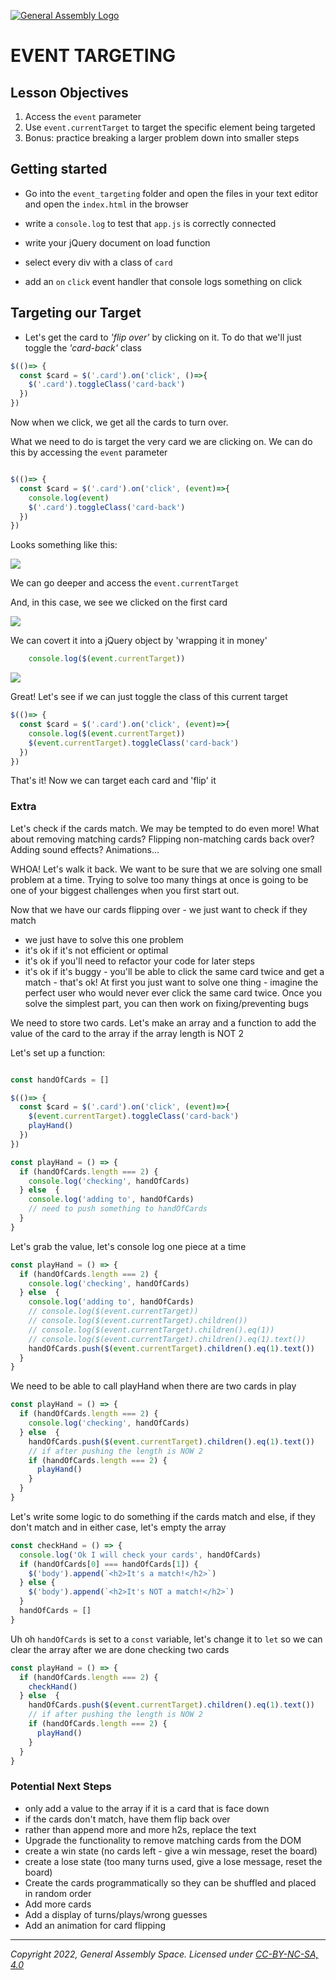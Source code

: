 [![General Assembly Logo](https://ga-dash.s3.amazonaws.com/production/assets/logo-9f88ae6c9c3871690e33280fcf557f33.png)](https://generalassemb.ly)

# EVENT TARGETING

## Lesson Objectives

1. Access the `event` parameter
1. Use `event.currentTarget` to target the specific element being targeted
1. Bonus: practice breaking a larger problem down into smaller steps

## Getting started

- Go into the `event_targeting` folder and open the files in your text editor and open the `index.html` in the browser

- write a `console.log` to test that `app.js` is correctly connected

- write your jQuery document on load function

- select every div with a class of `card`

- add an `on` `click` event handler that console logs something on click

## Targeting our Target

- Let's get the card to *'flip over'* by clicking on it. To do that we'll just toggle the *'card-back'* class

```js
$(()=> {
  const $card = $('.card').on('click', ()=>{
    $('.card').toggleClass('card-back')
  })
})
```

Now when we click, we get all the cards to turn over.

What we need to do is target the very card we are clicking on. We can do this by accessing the `event` parameter

```js

$(()=> {
  const $card = $('.card').on('click', (event)=>{
    console.log(event)
    $('.card').toggleClass('card-back')
  })
})
```

Looks something like this:

![](https://i.imgur.com/n3O4BtK.png)

We can go deeper and access the `event.currentTarget`

And, in this case, we see we clicked on the first card

![](https://i.imgur.com/q9zlOCj.png)

We can covert it into a jQuery object by 'wrapping it in money'

```js
    console.log($(event.currentTarget))
```

![](https://i.imgur.com/rONpSYg.png)

Great! Let's see if we can just toggle the class of this current target

```js
$(()=> {
  const $card = $('.card').on('click', (event)=>{
    console.log($(event.currentTarget))
    $(event.currentTarget).toggleClass('card-back')
  })
})
```

That's it! Now we can target each card and 'flip' it

### Extra

Let's check if the cards match. We may be tempted to do even more! What about removing matching cards? Flipping non-matching cards back over? Adding sound effects? Animations...

WHOA! Let's walk it back. We want to be sure that we are solving one small problem at a time. Trying to solve too many things at once is going to be one of your biggest challenges when you first start out.

Now that we have our cards flipping over - we just want to check if they match

- we just have to solve this one problem
- it's ok if it's not efficient or optimal
- it's ok if you'll need to refactor your code for later steps
- it's ok if it's buggy - you'll be able to click the same card twice and get a match - that's ok! At first you just want to solve one thing - imagine the perfect user who would never ever click the same card twice. Once you solve the simplest part, you can then work on fixing/preventing bugs

We need to store two cards. Let's make an array and a function to add the value of the card to the array if the array length is NOT 2

Let's set up a function:

```js

const handOfCards = []

$(()=> {
  const $card = $('.card').on('click', (event)=>{
    $(event.currentTarget).toggleClass('card-back')
    playHand()
  })
})

const playHand = () => {
  if (handOfCards.length === 2) {
    console.log('checking', handOfCards)
  } else  {
    console.log('adding to', handOfCards)
    // need to push something to handOfCards
  }
}
```

Let's grab the value, let's console log one piece at a time

```js
const playHand = () => {
  if (handOfCards.length === 2) {
    console.log('checking', handOfCards)
  } else  {
    console.log('adding to', handOfCards)
    // console.log($(event.currentTarget))
    // console.log($(event.currentTarget).children())
    // console.log($(event.currentTarget).children().eq(1))
    // console.log($(event.currentTarget).children().eq(1).text())
    handOfCards.push($(event.currentTarget).children().eq(1).text())
  }
}
```

We need to be able to call playHand when there are two cards in play

```js
const playHand = () => {
  if (handOfCards.length === 2) {
    console.log('checking', handOfCards)
  } else  {
    handOfCards.push($(event.currentTarget).children().eq(1).text())
    // if after pushing the length is NOW 2
    if (handOfCards.length === 2) {
      playHand()
    }
  }
}
```

Let's write some logic to do something if the cards match and else, if they don't match and in either case, let's empty the array

```js
const checkHand = () => {
  console.log('Ok I will check your cards', handOfCards)
  if (handOfCards[0] === handOfCards[1]) {
    $('body').append(`<h2>It's a match!</h2>`)
  } else {
    $('body').append(`<h2>It's NOT a match!</h2>`)
  }
  handOfCards = []
}
```

Uh oh `handOfCards` is set to a `const` variable, let's change it to `let` so we can clear the array after we are done checking two cards

```js
const playHand = () => {
  if (handOfCards.length === 2) {
    checkHand()
  } else  {
    handOfCards.push($(event.currentTarget).children().eq(1).text())
    // if after pushing the length is NOW 2
    if (handOfCards.length === 2) {
      playHand()
    }
  }
}
```

### Potential Next Steps

- only add a value to the array if it is a card that is face down
- if the cards don't match, have them flip back over
- rather than append more and more h2s, replace the text
- Upgrade the functionality to remove matching cards from the DOM
- create a win state (no cards left - give a win message, reset the board)
- create a lose state (too many turns used, give a lose message, reset the board)
- Create the cards programmatically so they can be shuffled and placed in random order
- Add more cards
- Add a display of turns/plays/wrong guesses
- Add an animation for card flipping

---

*Copyright 2022, General Assembly Space. Licensed under [CC-BY-NC-SA, 4.0](https://creativecommons.org/licenses/by-nc-sa/4.0/)*
